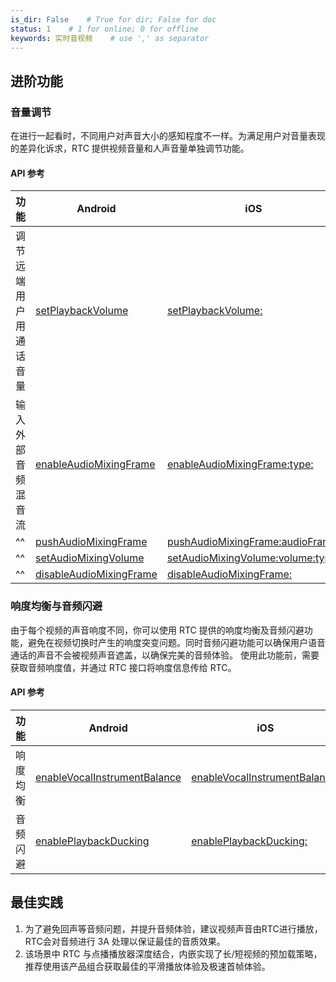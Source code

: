 ```yaml
---
is_dir: False    # True for dir; False for doc
status: 1    # 1 for online; 0 for offline
keywords: 实时音视频    # use ',' as separator
---
```


## 进阶功能

### 音量调节

在进行一起看时，不同用户对声音大小的感知程度不一样。为满足用户对音量表现的差异化诉求，RTC 提供视频音量和人声音量单独调节功能。

#### API 参考

|**功能** |**Android** |**iOS** |
|---|---|---|
|调节远端用户用通话音量 |[setPlaybackVolume](Android-api#setplaybackvolume) |[setPlaybackVolume:](iOS-api#setplaybackvolume) |
|输入外部音频混音流 |[enableAudioMixingFrame](Android-api#enableaudiomixingframe) |[enableAudioMixingFrame:type:](iOS-api#enableaudiomixingframe-type) |
|^^|[pushAudioMixingFrame](Android-api#pushaudiomixingframe) |[pushAudioMixingFrame:audioFrame:](iOS-api#pushaudiomixingframe-audioframe) |
|^^|[setAudioMixingVolume](Android-api#setaudiomixingvolume) |[setAudioMixingVolume:volume:type:](iOS-api#setaudiomixingvolume-volume-type) |
|^^|[disableAudioMixingFrame](Android-api#disableaudiomixingframe) |[disableAudioMixingFrame:](iOS-api#disableaudiomixingframe) |

### 响度均衡与音频闪避

由于每个视频的声音响度不同，你可以使用 RTC 提供的响度均衡及音频闪避功能，避免在视频切换时产生的响度突变问题。同时音频闪避功能可以确保用户语音通话的声音不会被视频声音遮盖，以确保完美的音频体验。
使用此功能前，需要获取音频响度值，并通过 RTC 接口将响度信息传给 RTC。

#### API 参考

|**功能** |**Android**|**iOS** |
|---|---|---|
|响度均衡 |[enableVocalInstrumentBalance](Android-api#enablevocalinstrumentbalance) |[enableVocalInstrumentBalance:](iOS-api#enablevocalinstrumentbalance) |
|音频闪避 |[enablePlaybackDucking](Android-api#enableplaybackducking) |[enablePlaybackDucking:](iOS-api#enableplaybackducking) |

## 最佳实践

1. 为了避免回声等音频问题，并提升音频体验，建议视频声音由RTC进行播放，RTC会对音频进行 3A 处理以保证最佳的音质效果。
2. 该场景中 RTC 与点播播放器深度结合，内嵌实现了长/短视频的预加载策略，推荐使用该产品组合获取最佳的平滑播放体验及极速首帧体验。
